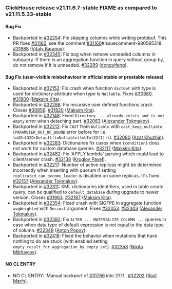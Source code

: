 ### ClickHouse release v21.11.6.7-stable FIXME as compared to v21.11.5.33-stable

#### Bug Fix
* Backported in [#32254](https://github.com/ClickHouse/ClickHouse/issues/32254): Fix skipping columns while writing protobuf. This PR fixes [#31160](https://github.com/ClickHouse/ClickHouse/issues/31160), see the comment [#31160](https://github.com/ClickHouse/ClickHouse/issues/31160)#issuecomment-980595318. [#31988](https://github.com/ClickHouse/ClickHouse/pull/31988) ([Vitaly Baranov](https://github.com/vitlibar)).
* Backported in [#32345](https://github.com/ClickHouse/ClickHouse/issues/32345): Fix bug when remove unneeded columns in subquery. If there is an aggregation function in query without group by, do not remove if it is unneeded. [#32289](https://github.com/ClickHouse/ClickHouse/pull/32289) ([dongyifeng](https://github.com/dyf6372)).

#### Bug Fix (user-visible misbehaviour in official stable or prestable release)

* Backported in [#32152](https://github.com/ClickHouse/ClickHouse/issues/32152): Fix crash when function `dictGet` with type is used for dictionary attribute when type is `Nullable`. Fixes [#30980](https://github.com/ClickHouse/ClickHouse/issues/30980). [#31800](https://github.com/ClickHouse/ClickHouse/pull/31800) ([Maksim Kita](https://github.com/kitaisreal)).
* Backported in [#32298](https://github.com/ClickHouse/ClickHouse/issues/32298): Fix recursive user defined functions crash. Closes [#30856](https://github.com/ClickHouse/ClickHouse/issues/30856). [#31820](https://github.com/ClickHouse/ClickHouse/pull/31820) ([Maksim Kita](https://github.com/kitaisreal)).
* Backported in [#32148](https://github.com/ClickHouse/ClickHouse/issues/32148): Fixed `Directory ... already exists and is not empty` error when detaching part. [#32063](https://github.com/ClickHouse/ClickHouse/pull/32063) ([Alexander Tokmakov](https://github.com/tavplubix)).
* Backported in [#32212](https://github.com/ClickHouse/ClickHouse/issues/32212): Fix `CAST` from `Nullable` with `cast_keep_nullable` (`PARAMETER_OUT_OF_BOUND` error before for i.e. `toUInt32OrDefault(toNullable(toUInt32(1)))`). [#32080](https://github.com/ClickHouse/ClickHouse/pull/32080) ([Azat Khuzhin](https://github.com/azat)).
* Backported in [#32283](https://github.com/ClickHouse/ClickHouse/issues/32283): Dictionaries fix cases when `{condition}` does not work for custom database queries. [#32117](https://github.com/ClickHouse/ClickHouse/pull/32117) ([Maksim Kita](https://github.com/kitaisreal)).
* Backported in [#32482](https://github.com/ClickHouse/ClickHouse/issues/32482): Fix 'APPLY lambda' parsing which could lead to client/server crash. [#32138](https://github.com/ClickHouse/ClickHouse/pull/32138) ([Kruglov Pavel](https://github.com/Avogar)).
* Backported in [#32217](https://github.com/ClickHouse/ClickHouse/issues/32217): Number of active replicas might be determined incorrectly when inserting with quorum if setting `replicated_can_become_leader` is disabled on some replicas. It's fixed. [#32157](https://github.com/ClickHouse/ClickHouse/pull/32157) ([Alexander Tokmakov](https://github.com/tavplubix)).
* Backported in [#32311](https://github.com/ClickHouse/ClickHouse/issues/32311): XML dictionaries identifiers, used in table create query, can be qualified to `default_database` during upgrade to newer version. Closes [#31963](https://github.com/ClickHouse/ClickHouse/issues/31963). [#32187](https://github.com/ClickHouse/ClickHouse/pull/32187) ([Maksim Kita](https://github.com/kitaisreal)).
* Backported in [#32354](https://github.com/ClickHouse/ClickHouse/issues/32354): Fixed crash with SIGFPE in aggregate function `avgWeighted` with `Decimal` argument. Fixes [#32053](https://github.com/ClickHouse/ClickHouse/issues/32053). [#32303](https://github.com/ClickHouse/ClickHouse/pull/32303) ([Alexander Tokmakov](https://github.com/tavplubix)).
* Backported in [#32392](https://github.com/ClickHouse/ClickHouse/issues/32392): Fix `ALTER ... MATERIALIZE COLUMN ...` queries in case when data type of default expression is not equal to the data type of column. [#32348](https://github.com/ClickHouse/ClickHouse/pull/32348) ([Anton Popov](https://github.com/CurtizJ)).
* Backported in [#32418](https://github.com/ClickHouse/ClickHouse/issues/32418): Fixed the behavior when mutations that have nothing to do are stuck (with enabled setting `empty_result_for_aggregation_by_empty_set`). [#32358](https://github.com/ClickHouse/ClickHouse/pull/32358) ([Nikita Mikhaylov](https://github.com/nikitamikhaylov)).

#### NO CL ENTRY

* NO CL ENTRY:  'Manual backport of [#31766](https://github.com/ClickHouse/ClickHouse/issues/31766) into 21.11'. [#32202](https://github.com/ClickHouse/ClickHouse/pull/32202) ([Raúl Marín](https://github.com/Algunenano)).

